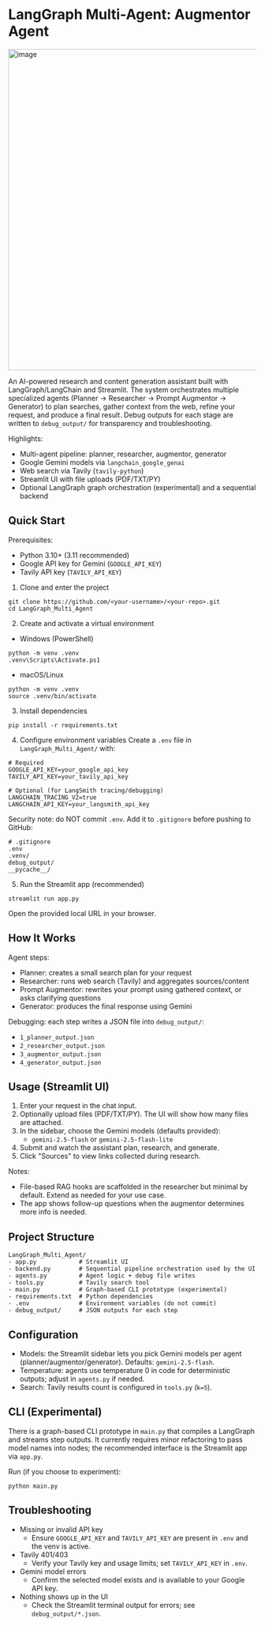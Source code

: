 # LangGraph Multi-Agent: Augmentor Agent
<img width="1000" height="650" alt="image" src="https://github.com/user-attachments/assets/e99c22a7-589c-46ce-b335-af312c2f8451" />

An AI-powered research and content generation assistant built with LangGraph/LangChain and Streamlit. The system orchestrates multiple specialized agents (Planner -> Researcher -> Prompt Augmentor -> Generator) to plan searches, gather context from the web, refine your request, and produce a final result. Debug outputs for each stage are written to `debug_output/` for transparency and troubleshooting.

Highlights:
- Multi-agent pipeline: planner, researcher, augmentor, generator
- Google Gemini models via `langchain_google_genai`
- Web search via Tavily (`tavily-python`)
- Streamlit UI with file uploads (PDF/TXT/PY)
- Optional LangGraph graph orchestration (experimental) and a sequential backend


## Quick Start

Prerequisites:
- Python 3.10+ (3.11 recommended)
- Google API key for Gemini (`GOOGLE_API_KEY`)
- Tavily API key (`TAVILY_API_KEY`)

1) Clone and enter the project
```
git clone https://github.com/<your-username>/<your-repo>.git
cd LangGraph_Multi_Agent
```

2) Create and activate a virtual environment
- Windows (PowerShell)
```
python -m venv .venv
.venv\Scripts\Activate.ps1
```
- macOS/Linux
```
python -m venv .venv
source .venv/bin/activate
```

3) Install dependencies
```
pip install -r requirements.txt
```

4) Configure environment variables
Create a `.env` file in `LangGraph_Multi_Agent/` with:
```
# Required
GOOGLE_API_KEY=your_google_api_key
TAVILY_API_KEY=your_tavily_api_key

# Optional (for LangSmith tracing/debugging)
LANGCHAIN_TRACING_V2=true
LANGCHAIN_API_KEY=your_langsmith_api_key
```

Security note: do NOT commit `.env`. Add it to `.gitignore` before pushing to GitHub:
```
# .gitignore
.env
.venv/
debug_output/
__pycache__/
```

5) Run the Streamlit app (recommended)
```
streamlit run app.py
```
Open the provided local URL in your browser.


## How It Works

Agent steps:
- Planner: creates a small search plan for your request
- Researcher: runs web search (Tavily) and aggregates sources/content
- Prompt Augmentor: rewrites your prompt using gathered context, or asks clarifying questions
- Generator: produces the final response using Gemini

Debugging: each step writes a JSON file into `debug_output/`:
- `1_planner_output.json`
- `2_researcher_output.json`
- `3_augmentor_output.json`
- `4_generator_output.json`


## Usage (Streamlit UI)

1) Enter your request in the chat input.
2) Optionally upload files (PDF/TXT/PY). The UI will show how many files are attached.
3) In the sidebar, choose the Gemini models (defaults provided):
   - `gemini-2.5-flash` or `gemini-2.5-flash-lite`
4) Submit and watch the assistant plan, research, and generate.
5) Click "Sources" to view links collected during research.

Notes:
- File-based RAG hooks are scaffolded in the researcher but minimal by default. Extend as needed for your use case.
- The app shows follow-up questions when the augmentor determines more info is needed.


## Project Structure

```
LangGraph_Multi_Agent/
- app.py            # Streamlit UI
- backend.py        # Sequential pipeline orchestration used by the UI
- agents.py         # Agent logic + debug file writes
- tools.py          # Tavily search tool
- main.py           # Graph-based CLI prototype (experimental)
- requirements.txt  # Python dependencies
- .env              # Environment variables (do not commit)
- debug_output/     # JSON outputs for each step
```


## Configuration

- Models: the Streamlit sidebar lets you pick Gemini models per agent (planner/augmentor/generator). Defaults: `gemini-2.5-flash`.
- Temperature: agents use temperature 0 in code for deterministic outputs; adjust in `agents.py` if needed.
- Search: Tavily results count is configured in `tools.py` (`k=5`).


## CLI (Experimental)

There is a graph-based CLI prototype in `main.py` that compiles a LangGraph and streams step outputs. It currently requires minor refactoring to pass model names into nodes; the recommended interface is the Streamlit app via `app.py`.

Run (if you choose to experiment):
```
python main.py
```


## Troubleshooting

- Missing or invalid API key
  - Ensure `GOOGLE_API_KEY` and `TAVILY_API_KEY` are present in `.env` and the venv is active.
- Tavily 401/403
  - Verify your Tavily key and usage limits; set `TAVILY_API_KEY` in `.env`.
- Gemini model errors
  - Confirm the selected model exists and is available to your Google API key.
- Nothing shows up in the UI
  - Check the Streamlit terminal output for errors; see `debug_output/*.json`.
